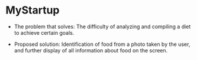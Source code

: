 # MyStartup

- The problem that solves: 
 The difficulty of analyzing and compiling a diet to achieve certain goals.

- Proposed solution:
 Identification of food from a photo taken by the user, and further display of all information about food on the screen.
